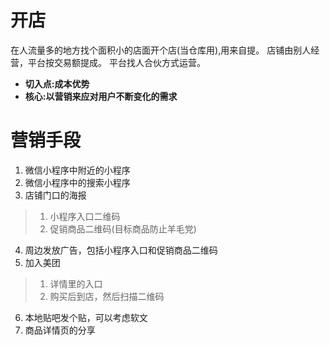 # 开店
在人流量多的地方找个面积小的店面开个店(当仓库用),用来自提。
店铺由别人经营，平台按交易额提成。
平台找人合伙方式运营。

* **切入点:成本优势**
* **核心:以营销来应对用户不断变化的需求**

# 营销手段
1. 微信小程序中附近的小程序
2. 微信小程序中的搜索小程序
3. 店铺门口的海报
> 1. 小程序入口二维码
> 2. 促销商品二维码(目标商品防止羊毛党)
4. 周边发放广告，包括小程序入口和促销商品二维码
5. 加入美团
> 1. 详情里的入口
> 2. 购买后到店，然后扫描二维码
6. 本地贴吧发个贴，可以考虑软文
7. 商品详情页的分享



